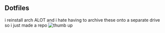 ## Dotfiles
i reinstall arch ALOT and i hate having to archive these onto a separate drive so i just made a repo
![thumb up](https://media1.tenor.com/m/DtD4LZbctTIAAAAd/tamm-cat.gif)